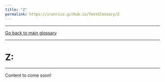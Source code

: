 ```yaml
---
title: "Z"
permalink: https://ironrico.github.io/TestGlossary/Z 
---
```

___


[Go back to main glossary](https://ironrico.github.io/TestGlossary/)
___

# **Z:** 
___

Content to come soon!
